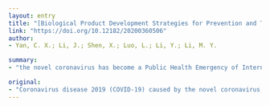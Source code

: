 ```yaml
---
layout: entry
title: "[Biological Product Development Strategies for Prevention and Treatment of Coronavirus Disease 2019]"
link: "https://doi.org/10.12182/20200360506"
author:
- Yan, C. X.; Li, J.; Shen, X.; Luo, L.; Li, Y.; Li, M. Y.

summary:
- "the novel coronavirus has become a Public Health Emergency of International Concern. It is urgent to find out the efficient and specific methods to prevent and treat COVID-19. Biochemical products have broadly applied in the prevention and treatment of severe epidemic diseases. They are promising in blocking novel coronevirus infection. The research advances of severe acute respiratory syndrome and Middle East respiratory syndrome (MERS) reviewed the potential application of biological products. Could this review be helpful for conquering the disease in near future."

original:
- "Coronavirus disease 2019 (COVID-19) caused by the novel coronavirus, also known as severe acute respiratory syndrome coronavirus 2 (SARS-Cov-2), has become a Public Health Emergency of International Concern. Due to the large infection population, broad transmissibility and high mortality, it is urgent to find out the efficient and specific methods to prevent and treat COVID-19. As biological products have broadly applied in the prevention and treatment of severe epidemic diseases, they are promising in blocking novel coronavirus infection. According to the research advances of severe acute respiratory syndrome (SARS) and Middle East respiratory syndrome (MERS), we reviewed the potential application of biological products such as interferon, convalescent plasma, intestinal micro-ecological regulators, vaccines and therapeutic antibodies, etc. , on prevention and treatment of COVID-19. May this review be helpful for conquering COVID-19 in the near future."
---
```


